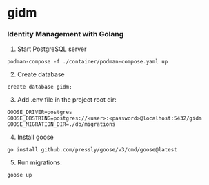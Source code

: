 # gidm
### Identity Management with Golang

1. Start PostgreSQL server

```shell
podman-compose -f ./container/podman-compose.yaml up
```

2. Create database

```shell
create database gidm;
```

3. Add .env file in the project root dir:

```dotenv
GOOSE_DRIVER=postgres
GOOSE_DBSTRING=postgres://<user>:<password>@localhost:5432/gidm
GOOSE_MIGRATION_DIR=./db/migrations
```
4. Install goose

```shell
go install github.com/pressly/goose/v3/cmd/goose@latest
```
5. Run migrations:

```shell
goose up
```
